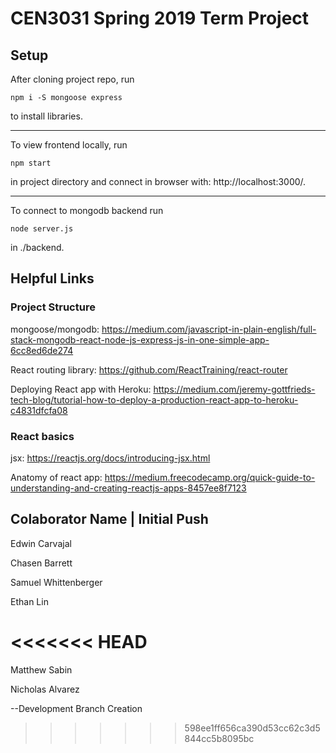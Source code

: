 # CEN3031 Spring 2019 Term Project

## Setup

After cloning project repo, run
```
npm i -S mongoose express
```
to install libraries.

<hr>

To view frontend locally, run
```
npm start
```
in project directory and connect in browser with: http://localhost:3000/.

<hr>

To connect to mongodb backend run
```
node server.js
```
in ./backend.

## Helpful Links
### Project Structure
mongoose/mongodb: https://medium.com/javascript-in-plain-english/full-stack-mongodb-react-node-js-express-js-in-one-simple-app-6cc8ed6de274

React routing library: https://github.com/ReactTraining/react-router

Deploying React app with Heroku: https://medium.com/jeremy-gottfrieds-tech-blog/tutorial-how-to-deploy-a-production-react-app-to-heroku-c4831dfcfa08

### React basics
jsx: https://reactjs.org/docs/introducing-jsx.html

Anatomy of react app: https://medium.freecodecamp.org/quick-guide-to-understanding-and-creating-reactjs-apps-8457ee8f7123

## Colaborator Name | Initial Push

Edwin Carvajal

Chasen Barrett

Samuel Whittenberger

Ethan Lin

<<<<<<< HEAD
=======
Matthew Sabin

Nicholas Alvarez

--Development Branch Creation
>>>>>>> 598ee1ff656ca390d53cc62c3d5844cc5b8095bc

